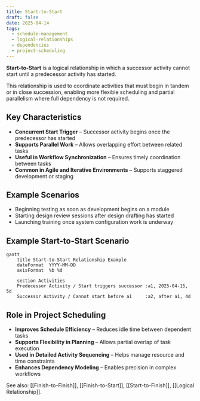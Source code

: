 ```yaml
---
title: Start-to-Start
draft: false
date: 2025-04-14
tags:
  - schedule-management
  - logical-relationships
  - dependencies
  - project-scheduling
---
```


**Start-to-Start** is a logical relationship in which a successor activity cannot start until a predecessor activity has started.

This relationship is used to coordinate activities that must begin in tandem or in close succession, enabling more flexible scheduling and partial parallelism where full dependency is not required.

## Key Characteristics

- **Concurrent Start Trigger** – Successor activity begins once the predecessor has started  
- **Supports Parallel Work** – Allows overlapping effort between related tasks  
- **Useful in Workflow Synchronization** – Ensures timely coordination between tasks  
- **Common in Agile and Iterative Environments** – Supports staggered development or staging  

## Example Scenarios

- Beginning testing as soon as development begins on a module  
- Starting design review sessions after design drafting has started  
- Launching training once system configuration work is underway  

## Example Start-to-Start Scenario

```mermaid
gantt
    title Start-to-Start Relationship Example
    dateFormat  YYYY-MM-DD
    axisFormat  %b %d

    section Activities
    Predecessor Activity / Start triggers successor :a1, 2025-04-15, 5d
    Successor Activity / Cannot start before a1     :a2, after a1, 4d
```

## Role in Project Scheduling

- **Improves Schedule Efficiency** – Reduces idle time between dependent tasks  
- **Supports Flexibility in Planning** – Allows partial overlap of task execution  
- **Used in Detailed Activity Sequencing** – Helps manage resource and time constraints  
- **Enhances Dependency Modeling** – Enables precision in complex workflows  

See also: [[Finish-to-Finish]], [[Finish-to-Start]], [[Start-to-Finish]], [[Logical Relationship]].
